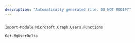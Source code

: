 ```yaml
---
description: "Automatically generated file. DO NOT MODIFY"
---
```


```powershellv2

Import-Module Microsoft.Graph.Users.Functions

Get-MgUserDelta

```